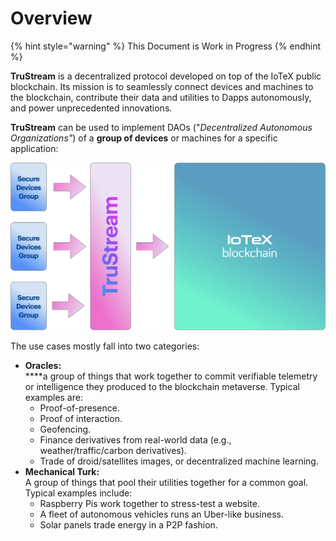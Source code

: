 # Overview

{% hint style="warning" %}
This Document is Work in Progress
{% endhint %}

**TruStream** is a decentralized protocol developed on top of the IoTeX public blockchain. Its mission is to seamlessly connect devices and machines to the blockchain, contribute their data and utilities to Dapps autonomously, and power unprecedented innovations.

**TruStream** can be used to implement DAOs ("_Decentralized Autonomous Organizations"_) of a **group of devices** or machines for a specific application:

![](<../../.gitbook/assets/image (85).png>)

The use cases mostly fall into two categories:

* **Oracles:** \
  ****a group of things that work together to commit verifiable telemetry or intelligence they produced to the blockchain metaverse. Typical examples are:
  * Proof-of-presence.
  * Proof of interaction.
  * Geofencing.
  * Finance derivatives from real-world data  (e.g., weather/traffic/carbon derivatives).
  * Trade of droid/satellites images, or decentralized machine learning.
* **Mechanical Turk:** \
  A group of things that pool their utilities together for a common goal. Typical examples include:
  * Raspberry Pis work together to stress-test a website.
  * A fleet of autonomous vehicles runs an Uber-like business.
  * Solar panels trade energy in a P2P fashion.
